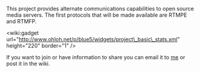 This project provides alternate communications capabilities to open source media servers. The first protocols that will be made available are RTMPE and RTMFP.

&lt;wiki:gadget url="http://www.ohloh.net/p/blue5/widgets/project\_basic\_stats.xml" height="220" border="1" /&gt;

If you want to join or have information to share you can email it to [me](http://scr.im/mondain) or post it in the wiki.